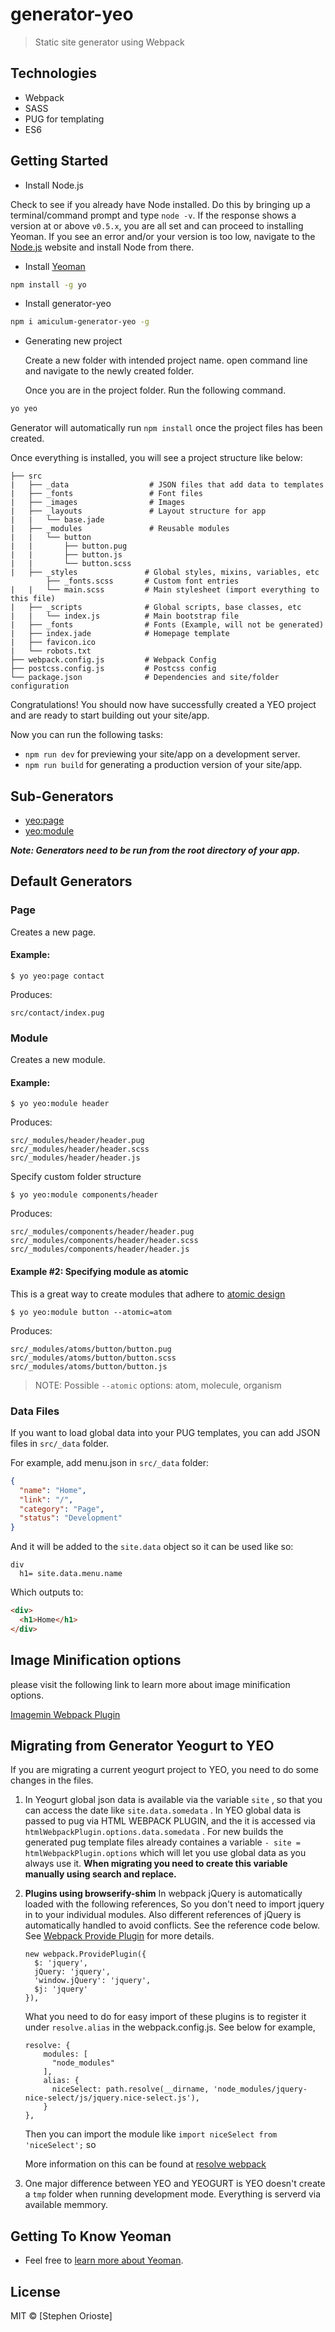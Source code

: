 # generator-yeo 
> Static site generator using Webpack


## Technologies
- Webpack
- SASS
- PUG for templating
- ES6


## Getting Started

- Install Node.js

Check to see if you already have Node installed. Do this by bringing up a terminal/command prompt and type `node -v`. If the response shows a version at or above `v0.5.x`, you are all set and can proceed to installing Yeoman. If you see an error and/or your version is too low, navigate to the [Node.js](http://nodejs.org/) website and install Node from there.

- Install [Yeoman](http://yeoman.io) 

```bash
npm install -g yo
```

- Install generator-yeo
```bash
npm i amiculum-generator-yeo -g
```

- Generating new project

  Create a new folder with intended project name. open command line and navigate to the newly created folder.

  Once you are in the project folder. Run the following command.

```bash
yo yeo
```

Generator will automatically run `npm install` once the project files has been created.


Once everything is installed, you will see a project structure like below:

```
├── src
|   ├── _data                  # JSON files that add data to templates
|   ├── _fonts                 # Font files
|   ├── _images                # Images
|   ├── _layouts               # Layout structure for app
|   |   └── base.jade
|   ├── _modules               # Reusable modules
|   |   └── button
|   |       ├── button.pug
|   |       ├── button.js
|   |       └── button.scss
|   ├── _styles               # Global styles, mixins, variables, etc
        ├── _fonts.scss       # Custom font entries
|   |   └── main.scss         # Main stylesheet (import everything to this file)
|   ├── _scripts              # Global scripts, base classes, etc
|   |   └── index.js          # Main bootstrap file
|   ├── _fonts                # Fonts (Example, will not be generated)
|   ├── index.jade            # Homepage template
|   ├── favicon.ico
|   └── robots.txt
├── webpack.config.js         # Webpack Config
├── postcss.config.js         # Postcss config
└── package.json              # Dependencies and site/folder configuration
```

Congratulations! You should now have successfully created a YEO project and are ready to start building out your site/app.


Now you can run the following tasks:

- `npm run dev` for previewing your site/app on a development server.
- `npm run build` for generating a production version of your site/app.


## Sub-Generators

* [yeo:page](#page)
* [yeo:module](#module)

***Note: Generators need to be run from the root directory of your app.***

## Default Generators

### Page
Creates a new page.

#### Example:

```
$ yo yeo:page contact
```

Produces:

```
src/contact/index.pug
```

### Module
Creates a new module.

#### Example:

```
$ yo yeo:module header
```

Produces:

```
src/_modules/header/header.pug
src/_modules/header/header.scss
src/_modules/header/header.js
```

Specify custom folder structure

```
$ yo yeo:module components/header
```

Produces:

```
src/_modules/components/header/header.pug
src/_modules/components/header/header.scss
src/_modules/components/header/header.js
```

#### Example #2: Specifying module as atomic

This is a great way to create modules that adhere to [atomic design](https://bradfrost.com/blog/post/atomic-web-design/)

```
$ yo yeo:module button --atomic=atom
```

Produces:

```
src/_modules/atoms/button/button.pug
src/_modules/atoms/button/button.scss
src/_modules/atoms/button/button.js
```

> NOTE: Possible `--atomic` options: atom, molecule, organism

### Data Files

If you want to load global data into your PUG templates, you can add JSON files in `src/_data` folder.

For example, add menu.json in `src/_data` folder:

```json
{
  "name": "Home",
  "link": "/",
  "category": "Page",
  "status": "Development"
}
```

And it will be added to the `site.data` object so it can be used like so:

```PUG
div
  h1= site.data.menu.name
```

Which outputs to:

```html
<div>
  <h1>Home</h1>
</div>
```


## Image Minification options

please visit the following link to learn more about image minification options. 

[Imagemin Webpack Plugin](https://github.com/Klathmon/imagemin-webpack-plugin)


## Migrating from Generator Yeogurt to YEO
If you are migrating a current yeogurt project to YEO, you need to do some changes in the files.

1. In Yeogurt global json data is available via the variable ```site``` , so that you can access the date like ```site.data.somedata``` . In YEO global data is passed to pug via HTML WEBPACK PLUGIN, and the it is accessed via ```htmlWebpackPlugin.options.data.somedata``` . For new builds the generated pug template files already containes a variable ```- site = htmlWebpackPlugin.options``` which will let you use global data as you always use it. **When migrating you need to create this variable manually using search and replace.**

2. **Plugins using browserify-shim**
   In webpack jQuery is automatically loaded with the following references, So you don't need to import jquery in to your individual modules. Also different references of jQuery is automatically handled to avoid conflicts. See the reference code below. See [Webpack Provide Plugin](https://webpack.js.org/plugins/provide-plugin/) for more details.

    ```
    new webpack.ProvidePlugin({
      $: 'jquery',
      jQuery: 'jquery',
      'window.jQuery': 'jquery',
      $j: 'jquery'
    }),
    ```
    
    What you need to do for easy import of these plugins is to register it under ```resolve.alias``` in the webpack.config.js. See below for example,
    ```
    resolve: {
        modules: [
          "node_modules"
        ],
        alias: {
          niceSelect: path.resolve(__dirname, 'node_modules/jquery-nice-select/js/jquery.nice-select.js'),
        }
    },
    ```
    
    Then you can import the module like ```import niceSelect from 'niceSelect';``` so

    More information on this can be found at [resolve webpack](https://webpack.js.org/configuration/resolve/)

3. One major difference between YEO and YEOGURT is YEO doesn't create a ```tmp``` folder when running development mode. Everything is serverd via available memmory. 

## Getting To Know Yeoman
 * Feel free to [learn more about Yeoman](http://yeoman.io/).

## License
MIT © [Stephen Orioste]